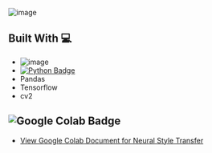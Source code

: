 
![image](https://user-images.githubusercontent.com/96287600/182017976-a23bd826-007a-49aa-9d5d-23df376b4149.png)

## Built With 💻

- ![image]([https://user-images.githubusercontent.com/96287600/182018507-f4e87015-5daa-4383-8d81-6ca0ad3ce73f.pn](https://colab.research.google.com/github/abdrauf26/Neural-Style-Transfer/blob/main/Learning_Code_TensorFlow_Neural_Style_Transfer.ipynb)g)
- [![Python Badge](https://img.shields.io/badge/Python-3776AB?logo=python&logoColor=fff&style=flat)](https://www.python.org/)
- Pandas
- Tensorflow
- cv2



## ![Google Colab Badge](https://img.shields.io/badge/Google%20Colab-F9AB00?logo=googlecolab&logoColor=fff&style=flat)

- [View Google Colab Document for Neural Style Transfer](https://github.com/abdrauf26/Neural-Style-Transfer/blob/main/Learning_Code_TensorFlow_Neural_Style_Transfer.ipynb)
